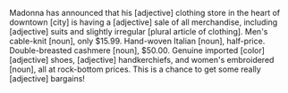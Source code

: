 Madonna has announced that his [adjective] clothing store in the heart of downtown [city] is having a [adjective] sale of all merchandise, including [adjective] suits and slightly irregular [plural article of clothing]. Men's cable-knit [noun], only $15.99. Hand-woven Italian [noun], half-price. Double-breasted cashmere [noun], $50.00. Genuine imported [color] [adjective] shoes, [adjective] handkerchiefs, and women's embroidered [noun], all at rock-bottom prices. This is a chance to get some really [adjective] bargains!

